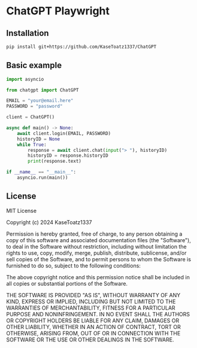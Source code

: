 # ChatGPT Playwright

## Installation
```bash
pip install git+https://github.com/KaseToatz1337/ChatGPT
```

## Basic example
```py
import asyncio

from chatgpt import ChatGPT

EMAIL = "your@email.here"
PASSWORD = "password"

client = ChatGPT()

async def main() -> None:
    await client.login(EMAIL, PASSWORD)
    historyID = None
    while True:
        response = await client.chat(input("> "), historyID)
        historyID = response.historyID
        print(response.text)

if __name__ == "__main__":
    asyncio.run(main())
```

## License
MIT License

Copyright (c) 2024 KaseToatz1337

Permission is hereby granted, free of charge, to any person obtaining a copy of this software and associated documentation files (the "Software"), to deal in the Software without restriction, including without limitation the rights to use, copy, modify, merge, publish, distribute, sublicense, and/or sell copies of the Software, and to permit persons to whom the Software is furnished to do so, subject to the following conditions:

The above copyright notice and this permission notice shall be included in all copies or substantial portions of the Software.

THE SOFTWARE IS PROVIDED "AS IS", WITHOUT WARRANTY OF ANY KIND, EXPRESS OR IMPLIED, INCLUDING BUT NOT LIMITED TO THE WARRANTIES OF MERCHANTABILITY, FITNESS FOR A PARTICULAR PURPOSE AND NONINFRINGEMENT. IN NO EVENT SHALL THE AUTHORS OR COPYRIGHT HOLDERS BE LIABLE FOR ANY CLAIM, DAMAGES OR OTHER LIABILITY, WHETHER IN AN ACTION OF CONTRACT, TORT OR OTHERWISE, ARISING FROM, OUT OF OR IN CONNECTION WITH THE SOFTWARE OR THE USE OR OTHER DEALINGS IN THE SOFTWARE.